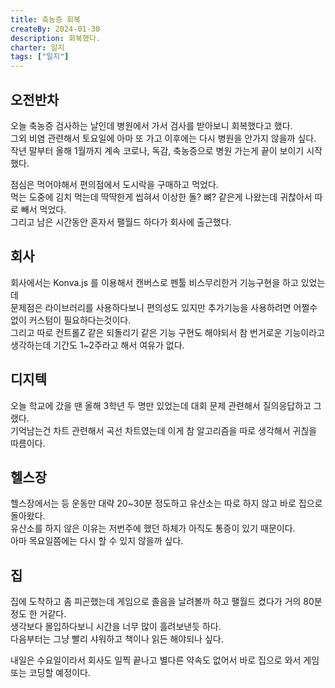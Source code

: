 ```yaml
---
title: 축농증 회복
createBy: 2024-01-30
description: 회복했다.
charter: 일지
tags: ["일지"]
---
```


## 오전반차

오늘 축농증 검사하는 날인데 병원에서 가서 검사를 받아보니 회복했다고 했다.  
그외 비염 관련해서 토요일에 아마 또 가고 이후에는 다시 병원을 안가지 않을까 싶다.  
작년 말부터 올해 1월까지 계속 코로나, 독감, 축농증으로 병원 가는게 끝이 보이기 시작했다.

점심은 먹어야해서 편의점에서 도시락을 구매하고 먹었다.  
먹는 도중에 김치 먹는데 딱딱한게 씹혀서 이상한 돌? 뼈? 같은게 나왔는데 귀찮아서 따로 빼서 먹었다.  
그리고 남은 시간동안 혼자서 팰월드 하다가 회사에 출근했다.

## 회사

회사에서는 Konva.js 를 이용해서 캔버스로 펜툴 비스무리한거 기능구현을 하고 있었는데  
문제점은 라이브러리를 사용하다보니 편의성도 있지만 추가기능을 사용하려면 어쩔수 없이 커스텀이 필요하다는것이다.  
그리고 따로 컨트롤Z 같은 되돌리기 같은 기능 구현도 해야되서 참 번거로운 기능이라고 생각하는데 기간도 1~2주라고 해서 여유가 없다.

## 디지텍

오늘 학교에 갔을 땐 올해 3학년 두 명만 있었는데 대회 문제 관련해서 질의응답하고 그랬다.  
기억남는건 차트 관련해서 곡선 차트였는데 이게 참 알고리즘을 따로 생각해서 귀칞을 따름이다.

## 헬스장

헬스장에서는 등 운동만 대략 20~30분 정도하고 유산소는 따로 하지 않고 바로 집으로 돌아왔다.  
유산소를 하지 않은 이유는 저번주에 했던 하체가 아직도 통증이 있기 때문이다.  
아마 목요일쯤에는 다시 할 수 있지 않을까 싶다.

## 집

집에 도착하고 좀 피곤했는데 게임으로 졸음을 날려볼까 하고 팰월드 켰다가 거의 80분정도 한 거같다.  
생각보다 몰입하다보니 시간을 너무 많이 흘려보낸듯 하다.  
다음부터는 그냥 빨리 샤워하고 책이나 읽든 해야되나 싶다.

내일은 수요일이라서 회사도 일찍 끝나고 별다른 약속도 없어서 바로 집으로 와서 게임 또는 코딩할 예정이다.
